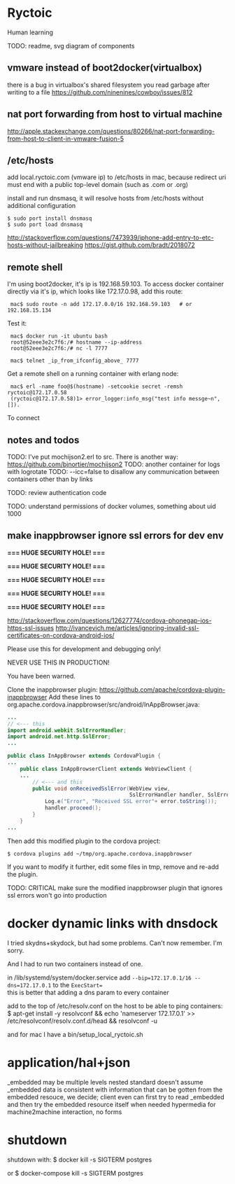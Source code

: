 Ryctoic
===================

Human learning

 TODO: readme, svg diagram of components

vmware instead of boot2docker(virtualbox)
-----------------------------------------
there is a bug in virtualbox's shared filesystem
you read garbage after writing to a file
https://github.com/ninenines/cowboy/issues/812

nat port forwarding from host to virtual machine
--------------------------------------------------
http://apple.stackexchange.com/questions/80266/nat-port-forwarding-from-host-to-client-in-vmware-fusion-5

/etc/hosts
------------
add local.ryctoic.com (vmware ip) to /etc/hosts in mac, because redirect uri must end with a public top-level domain (such as .com or .org)

install and run dnsmasq, it will resolve hosts from /etc/hosts without additional configuration
```
$ sudo port install dnsmasq
$ sudo port load dnsmasq
```
http://stackoverflow.com/questions/7473939/iphone-add-entry-to-etc-hosts-without-jailbreaking
https://gist.github.com/bradt/2018072

remote shell
------------

I'm using boot2docker, it's ip is 192.168.59.103.
To access docker container directly via it's ip, which looks like 172.17.0.98, add this route:

     mac$ sudo route -n add 172.17.0.0/16 192.168.59.103   # or 192.168.15.134

Test it:

     mac$ docker run -it ubuntu bash
     root@52eee3e2c7f6:/# hostname --ip-address
     root@52eee3e2c7f6:/# nc -l 7777

     mac$ telnet _ip_from_ifconfig_above_ 7777

Get a remote shell on a running container with erlang node:

     mac$ erl -name foo@$(hostname) -setcookie secret -remsh ryctoic@172.17.0.58
     (ryctoic@172.17.0.58)1> error_logger:info_msg("test info messge~n", []).

     
To connect
     
notes and todos
--------------

 TODO: I've put mochijson2.erl to src. There is another way: https://github.com/bjnortier/mochijson2
 TODO: another container for logs with logrotate
 TODO: --icc=false to disallow any communication between containers other than by links

 TODO: review authentication code

 TODO: understand permissions of docker volumes, something about uid 1000


 
make inappbrowser ignore ssl errors for dev env
--------------------------------------

**=== HUGE SECURITY HOLE! ===**

**=== HUGE SECURITY HOLE! ===**

**=== HUGE SECURITY HOLE! ===**

**=== HUGE SECURITY HOLE! ===**

**=== HUGE SECURITY HOLE! ===**

http://stackoverflow.com/questions/12627774/cordova-phonegap-ios-https-ssl-issues
http://ivancevich.me/articles/ignoring-invalid-ssl-certificates-on-cordova-android-ios/

Please use this for development and debugging only!

NEVER USE THIS IN PRODUCTION!

You have been warned.

Clone the inappbrowser plugin: https://github.com/apache/cordova-plugin-inappbrowser
Add these lines to org.apache.cordova.inappbrowser/src/android/InAppBrowser.java:

```java
...
// <--- this
import android.webkit.SslErrorHandler;
import android.net.http.SslError;
...

public class InAppBrowser extends CordovaPlugin {
...
    public class InAppBrowserClient extends WebViewClient {
    ...
        // <--- and this 
        public void onReceivedSslError(WebView view,
                                       SslErrorHandler handler, SslError error) {
            Log.e("Error", "Received SSL error"+ error.toString());
            handler.proceed();
        }
    }
...
```

Then add this modified plugin to the cordova project:

```
$ cordova plugins add ~/tmp/org.apache.cordova.inappbrowser
```

If you want to modify it further, edit some files in tmp, remove and re-add the plugin.


TODO: CRITICAL make sure the modified inappbrowser plugin that ignores ssl errors won't go into production



# docker dynamic links with dnsdock

I tried skydns+skydock, but had some problems. Can't now remember. I'm sorry.

And I had to run two containers instead of one.

in /lib/systemd/system/docker.service add `--bip=172.17.0.1/16 --dns=172.17.0.1` to the `ExecStart=`        
this is better that adding a dns param to every container

add to the top of /etc/resolv.conf on the host to be able to ping containers:
$ apt-get install -y resolvconf && echo 'nameserver 172.17.0.1' >> /etc/resolvconf/resolv.conf.d/head && resolvconf -u


and for mac I have a bin/setup_local_ryctoic.sh


# application/hal+json

_embedded may be multiple levels nested
standard doesn't assume _embedded data is consistent with information that can be gotten from the embedded resouce, we decide; client even can first try to read _embedded and then try the embedded resource itself when needed
hypermedia for machine2machine interaction, no forms



# shutdown

shutdown with: $ docker kill -s SIGTERM postgres   

or $ docker-compose kill -s SIGTERM postgres
